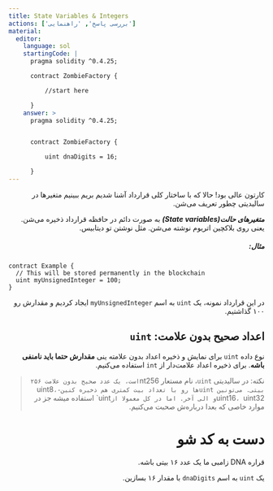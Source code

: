```yaml
---
title: State Variables & Integers
actions: ['بررسی پاسخ', 'راهنمایی']
material:
  editor:
    language: sol
    startingCode: |
      pragma solidity ^0.4.25;

      contract ZombieFactory {

          //start here

      }
    answer: >
      pragma solidity ^0.4.25;


      contract ZombieFactory {

          uint dnaDigits = 16;

      }
---
```

<div dir="rtl">

کارتون عالی بود! حالا که با ساختار کلی قرارداد آشنا شدیم بریم ببینیم متغیرها در سالیدیتی چطور تعریف می‌شن.

**_متغیرهای حالت(State variables)_**  به صورت دائم در حافظه قرارداد ذخیره می‌شن. یعنی روی بلاکچین اتریوم نوشته می‌شن. مثل نوشتن تو دیتابیس.  

##### مثال:
</div>

```
contract Example {
  // This will be stored permanently in the blockchain
  uint myUnsignedInteger = 100;
}
```
<div dir="rtl">
  
در این قرارداد نمونه، یک `uint`  به اسم  `myUnsignedInteger`  ایجاد کردیم و مقدارش رو ۱۰۰ گذاشتیم.

## اعداد صحیح بدون علامت: `uint`

نوع داده `uint` برای نمایش و ذخیره اعداد بدون علامته ینی **مقدارش حتما باید نامنفی باشه**. برای ذخیره اعداد علامت‌دار از `int` استفاده می‌کنیم.
</div>
<div dir="rtl">
  
> نکته: در سالیدیتی `uint`، نام مستعار nt256` است، یک عدد صحیح بدون علامت ۲۵۶ بیتی. می‌تونین uintها رو با تعداد بیت کمتری هم ذخیره کنین- `uint8`، `uint16`، `uint32` و الی آخر. اما در کل معمولا از `uint` استفاده میشه جز در موارد خاصی که بعدا درباره‌ش صحبت می‌کنیم.
</div>

<div dir="rtl">

# دست به کد شو

قراره DNA زامبی ما یک عدد ۱۶ بیتی باشه.

یک `uint` به اسم `dnaDigits` با مقدار ۱۶ بسازین.

</div>
